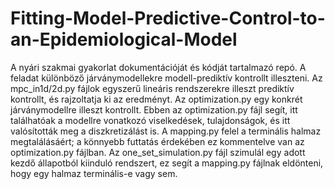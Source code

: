 # Fitting-Model-Predictive-Control-to-an-Epidemiological-Model
A nyári szakmai gyakorlat dokumentációját és kódját tartalmazó repó. A feladat különböző járványmodellekre modell-prediktív kontrollt illeszteni. Az mpc_in1d/2d.py fájlok egyszerű lineáris rendszerekre illeszt prediktív kontrollt, és rajzoltatja ki az eredményt. Az optimization.py egy konkrét járványmodellre illeszt kontrollt. Ebben az optimization.py fájl segít, itt találhatóak a modellre vonatkozó viselkedések, tulajdonságok, és itt valósították meg a diszkretizálást is. A mapping.py felel a terminális halmaz megtalálásáért; a könnyebb futtatás érdekében ez kommentelve van az optimization.py fájlban. Az one_set_simulation.py fájl szimulál egy adott kezdő állapotból kiinduló rendszert, ez segít a mapping.py fájlnak eldönteni, hogy egy halmaz terminális-e vagy sem.
